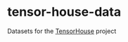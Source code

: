 # tensor-house-data
Datasets for the [TensorHouse](https://github.com/ikatsov/tensor-house) project
